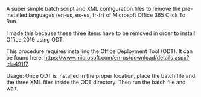 A super simple batch script and XML configuration files to remove the pre-installed languages (en-us, es-es, fr-fr) of Microsoft Office 365 Click To Run.

I made this because these three items have to be removed in order to install Office 2019 using ODT.

This procedure requires installing the Office Deployment Tool (ODT).  It can be found here:
https://www.microsoft.com/en-us/download/details.aspx?id=49117

Usage:
Once ODT is installed in the proper location, place the batch file and the three XML files inside the ODT directory.  Then run the batch file and wait.
